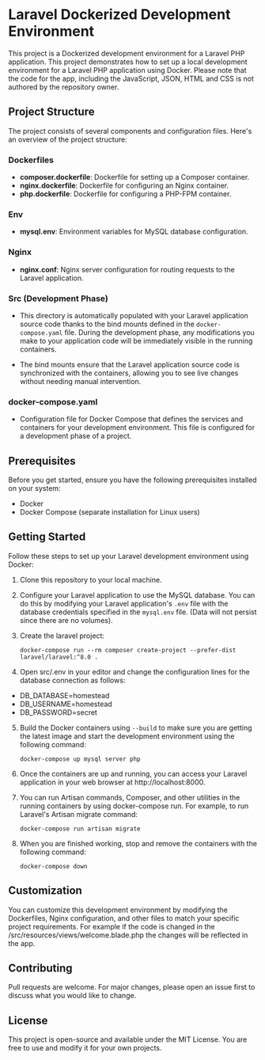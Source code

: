 # Laravel Dockerized Development Environment

This project is a Dockerized development environment for a Laravel PHP application. This project demonstrates how to set up a local development environment for a Laravel PHP application using Docker. Please note that the code for the app, including the JavaScript, JSON, HTML and CSS is not authored by the repository owner.

## Project Structure

The project consists of several components and configuration files. Here's an overview of the project structure:

### Dockerfiles

- **composer.dockerfile**: Dockerfile for setting up a Composer container.
- **nginx.dockerfile**: Dockerfile for configuring an Nginx container.
- **php.dockerfile**: Dockerfile for configuring a PHP-FPM container.

### Env

- **mysql.env**: Environment variables for MySQL database configuration.

### Nginx

- **nginx.conf**: Nginx server configuration for routing requests to the Laravel application.

### Src (Development Phase)

- This directory is automatically populated with your Laravel application source code thanks to the bind mounts defined in the `docker-compose.yaml` file. During the development phase, any modifications you make to your application code will be immediately visible in the running containers.

- The bind mounts ensure that the Laravel application source code is synchronized with the containers, allowing you to see live changes without needing manual intervention.

### docker-compose.yaml

- Configuration file for Docker Compose that defines the services and containers for your development environment. This file is configured for a development phase of a project.

## Prerequisites

Before you get started, ensure you have the following prerequisites installed on your system:

- Docker
- Docker Compose (separate installation for Linux users)

## Getting Started

Follow these steps to set up your Laravel development environment using Docker:

1. Clone this repository to your local machine.

2. Configure your Laravel application to use the MySQL database. You can do this by modifying your Laravel application's `.env` file with the database credentials specified in the `mysql.env` file. (Data will not persist since there are no volumes).

3. Create the laravel project:

    ```docker    
    docker-compose run --rm composer create-project --prefer-dist laravel/laravel:^8.0 .
     ```

4. Open src/.env in your editor and change the configuration lines for the database connection as follows:

- DB_DATABASE=homestead
- DB_USERNAME=homestead
- DB_PASSWORD=secret

5. Build the Docker containers using `--build` to make sure you are getting the latest image and start the development environment using the following command:

    ```docker
    docker-compose up mysql server php
     ```

6. Once the containers are up and running, you can access your Laravel application in your web browser at http://localhost:8000.

7. You can run Artisan commands, Composer, and other utilities in the running containers by using docker-compose run. For example, to run Laravel's Artisan migrate command:

    ```docker
    docker-compose run artisan migrate
     ```

8. When you are finished working, stop and remove the containers with the following command:

    ```docker
    docker-compose down
     ```

## Customization

You can customize this development environment by modifying the Dockerfiles, Nginx configuration, and other files to match your specific project requirements. For example if the code is changed in the /src/resources/views/welcome.blade.php the changes will be reflected in the app.

## Contributing

Pull requests are welcome. For major changes, please open an issue first to discuss what you would like to change.

## License

This project is open-source and available under the MIT License. You are free to use and modify it for your own projects.
